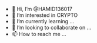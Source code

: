 - 👋 Hi, I’m @HAMID136017
- 👀 I’m interested in CRYPTO
- 🌱 I’m currently learning ...
- 💞️ I’m looking to collaborate on ...
- 📫 How to reach me ...

<!---
HAMID136017/HAMID136017 is a ✨ special ✨ repository because its `README.md` (this file) appears on your GitHub profile.
You can click the Preview link to take a look at your changes.
--->
